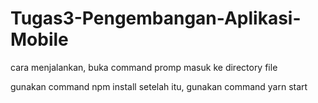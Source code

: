 # Tugas3-Pengembangan-Aplikasi-Mobile

cara menjalankan,
buka command promp
masuk ke directory file

gunakan command npm install
setelah itu, gunakan command yarn start
